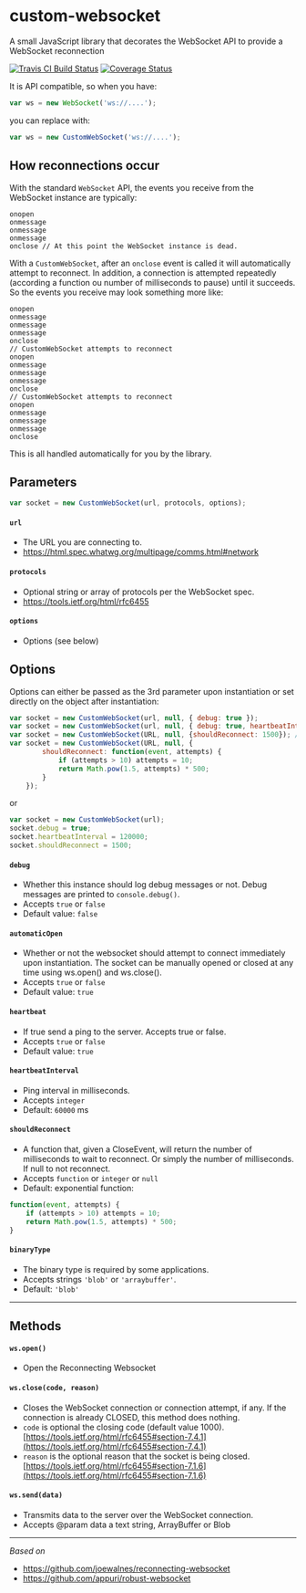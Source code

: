 # custom-websocket

A small JavaScript library that decorates the WebSocket API to provide a WebSocket reconnection

[![Travis CI Build Status](https://travis-ci.org/mhagnumdw/custom-websocket.png)](https://travis-ci.org/mhagnumdw/custom-websocket)
[![Coverage Status](https://coveralls.io/repos/github/mhagnumdw/custom-websocket/badge.svg?branch=master)](https://coveralls.io/github/mhagnumdw/custom-websocket?branch=master)

It is API compatible, so when you have:

```javascript
var ws = new WebSocket('ws://....');
```

you can replace with:

```javascript
var ws = new CustomWebSocket('ws://....');
```

How reconnections occur
-----------------------

With the standard `WebSocket` API, the events you receive from the WebSocket instance are typically:

    onopen
    onmessage
    onmessage
    onmessage
    onclose // At this point the WebSocket instance is dead.

With a `CustomWebSocket`, after an `onclose` event is called it will automatically attempt to reconnect. In addition, a connection is attempted repeatedly (according a function ou number of milliseconds to pause) until it succeeds. So the events you receive may look something more like:

    onopen
    onmessage
    onmessage
    onmessage
    onclose
    // CustomWebSocket attempts to reconnect
    onopen
    onmessage
    onmessage
    onmessage
    onclose
    // CustomWebSocket attempts to reconnect
    onopen
    onmessage
    onmessage
    onmessage
    onclose

This is all handled automatically for you by the library.

## Parameters

```javascript
var socket = new CustomWebSocket(url, protocols, options);
```

#### `url`
- The URL you are connecting to.
- https://html.spec.whatwg.org/multipage/comms.html#network

#### `protocols`
- Optional string or array of protocols per the WebSocket spec.
- https://tools.ietf.org/html/rfc6455

#### `options`
- Options (see below)

## Options

Options can either be passed as the 3rd parameter upon instantiation or set directly on the object after instantiation:

```javascript
var socket = new CustomWebSocket(url, null, { debug: true });
var socket = new CustomWebSocket(url, null, { debug: true, heartbeatInterval: 120000 });
var socket = new CustomWebSocket(URL, null, {shouldReconnect: 1500}); // or a function, see below
var socket = new CustomWebSocket(URL, null, {
        shouldReconnect: function(event, attempts) {
            if (attempts > 10) attempts = 10;
            return Math.pow(1.5, attempts) * 500;
        }
    });
```

or

```javascript
var socket = new CustomWebSocket(url);
socket.debug = true;
socket.heartbeatInterval = 120000;
socket.shouldReconnect = 1500;
```

#### `debug`
- Whether this instance should log debug messages or not. Debug messages are printed to `console.debug()`.
- Accepts `true` or `false`
- Default value: `false`

#### `automaticOpen`
- Whether or not the websocket should attempt to connect immediately upon instantiation. The socket can be manually opened or closed at any time using ws.open() and ws.close().
- Accepts `true` or `false`
- Default value: `true`

#### `heartbeat`
- If true send a ping to the server. Accepts true or false.
- Accepts `true` or `false`
- Default value: `true`

#### `heartbeatInterval`
- Ping interval in milliseconds.
- Accepts `integer`
- Default: `60000` ms

#### `shouldReconnect`
- A function that, given a CloseEvent, will return the number of milliseconds to wait to reconnect. Or simply the number of milliseconds. If null to not reconnect.
- Accepts `function` or `integer` or `null`
- Default: exponential function:
```javascript
function(event, attempts) {
    if (attempts > 10) attempts = 10;
    return Math.pow(1.5, attempts) * 500;
}
```

#### `binaryType`
- The binary type is required by some applications.
- Accepts strings `'blob'` or `'arraybuffer'`.
- Default: `'blob'`

---

## Methods

#### `ws.open()`
- Open the Reconnecting Websocket

#### `ws.close(code, reason)`
- Closes the WebSocket connection or connection attempt, if any. If the connection is already CLOSED, this method does nothing.
- `code` is optional the closing code (default value 1000). [https://tools.ietf.org/html/rfc6455#section-7.4.1](https://tools.ietf.org/html/rfc6455#section-7.4.1)
- `reason` is the optional reason that the socket is being closed. [https://tools.ietf.org/html/rfc6455#section-7.1.6](https://tools.ietf.org/html/rfc6455#section-7.1.6)

#### `ws.send(data)`
- Transmits data to the server over the WebSocket connection.
- Accepts @param data a text string, ArrayBuffer or Blob

---

*Based on*
- https://github.com/joewalnes/reconnecting-websocket
- https://github.com/appuri/robust-websocket
